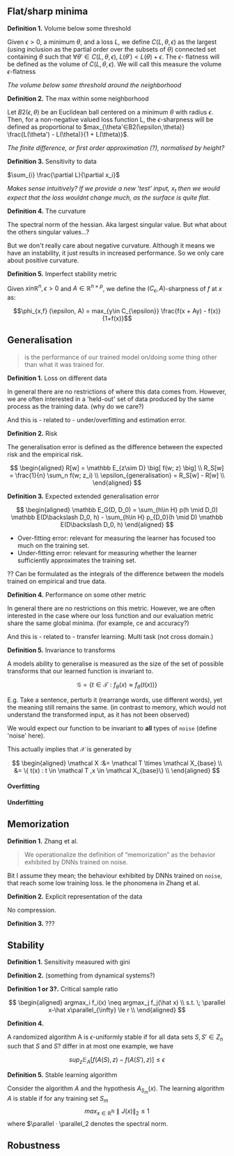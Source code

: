 ## Flat/sharp minima

<!--
- Minima w.r.t what? Inputs, parameters, outputs?
- Flatness wrt to what? Inputs, parameters, perturbations, test data, ?

What about other types of minima?
- strongly convex??
- ??
-->

__Definition 1.__ Volume below some threshold

Given $\epsilon > 0$, a minimum $\theta$, and a loss $L$, we define $C(L, \theta, \epsilon)$ as the largest (using inclusion as the partial order over the subsets of $\theta$) connected set containing $\theta$ such that $\forall\theta' \in C(L, \theta, \epsilon),\;L(\theta') < L(\theta) + \epsilon$. The $\epsilon$- flatness will be defined as the volume of $C(L, \theta, \epsilon)$. We will call this measure the volume $\epsilon$-flatness

_The volume below some threshold around the neighborhood_

__Definition 2.__ The max within some neighborhood

Let $B2(\epsilon, \theta$) be an Euclidean ball centered on a minimum $\theta$ with radius $\epsilon$. Then, for a non-negative valued loss function L, the $\epsilon$-sharpness will be defined as proportional to
$max_{\theta'∈B2(\epsilon,\theta)} \frac{L(\theta') - L(\theta)}{1 + L(\theta)}$.

_The finite difference, or first order approximation (?), normalised by height?_

__Definition 3.__ Sensitivity to data

$\sum_{i} \frac{\partial L}{\partial x_i}$

_Makes sense intuitively? If we provide a new 'test' input,_ $x_t$ _then we would expect that the loss wouldnt change much, as the surface is quite flat._
<!--
I guess this is where the high dimensionality bites us?
Flatness in HD is hard?  
-->

__Definition 4.__ The curvature

The spectral norm of the hessian. Aka largest singular value. But what about the others singular values...?

<!--
But there are probably other measures of the curvature w.r.t flatness?
- different norms, or ??
-->

But we don't really care about negative curvature. Although it means we have an instability, it just results in increased performance. So we only care about positive curvature.

__Definition 5.__ Imperfect stability metric

Given $x in \mathbb R^n, \epsilon > 0$ and $A \in\mathbb  R^{n\times p}$, we define the $(C_{\epsilon},A)$-sharpness of $f$ at $x$ as:

$$\phi_{x,f} (\epsilon, A) = max_{y\in C_{\epsilon}} \frac{f(x + Ay) - f(x)}{1+f(x)}$$


<!-- The maximum direction (in A) computed via finite difference -->



<!--
Would be nice to show either;
- these definitions are equivalent,
- they are talking about different things and have different implications.

- What about the ratio/distribution of sharpness in different dimensions?
-->


## Generalisation

> is the performance of our trained model on/doing some thing other than what it was trained for.

<!-- Closely related to transfer. Without it, we could claim that these things 'learn'. Would be closer to our idea of memorisation. -- what happened to that pic, sharp-> memorisation, smooth -> generalisation. -->

__Definition 1.__ Loss on different data

In general there are no restrictions of where this data comes from. However, we are often interested in a 'held-out' set of data produced by the same process as the training data. (why do we care?)

And this is - related to - under/overfitting and estimation error.


__Definition 2.__ Risk

The generalisation error is defined as the difference between the expected risk and the empirical risk.

$$
\begin{aligned}
R[w] = \mathbb E_{z\sim D} \big[ f(w; z) \big] \\
R_S[w] = \frac{1}{n} \sum_n f(w; z_i) \\
\epsilon_{generalisation} = R_S[w] - R[w] \\
\end{aligned}
$$

__Definition 3.__ Expected extended generalisation error

$$
\begin{aligned}
\mathbb E_G(D, D_0) = \sum_{h\in H} p(h \mid D_0) \mathbb E(D\backslash D_0, h) - \sum_{h\in H} p_{D_0}(h \mid D) \mathbb E(D\backslash D_0, h)
\end{aligned}
$$

* Over-fitting error: relevant for measuring the learner has focused too much on the training set.
* Under-fitting error: relevant for measuring whether the learner sufficiently approximates the training set.

?? Can be formulated as the integrals of the difference between the models trained on empirical and true data.

__Definition 4.__ Performance on some other metric

In general there are no restrictions on this metric. However, we are often interested in the case where our loss function and our evaluation metric share the same global minima. (for example, ce and accuracy?)
<!-- I would like to see a visual of ce and accuracy varying smoothly as a fn of the parameters or inputs -->


<!--
What about other restrictions we could put on the relationship between loss and metric?
* match local minima?
* match higher order gradients at minima?
* ?
-->

And this is - related to - transfer learning.
Multi task (not cross domain.)

__Definition 5.__ Invariance to transforms

A models ability to generalise is measured as the size of the set of possible transforms that our learned function is invariant to.

$$
\mathcal G = \big\{ t\in \mathcal T: f_{\theta}(x) \approx f_{\theta}(t(x))\big\}
$$

E.g. Take a sentence, perturb it (rearrange words, use different words), yet the meaning still remains the same. (in contrast to memory, which would not understand the transformed input, as it has not been observed)

We would expect our function to be invariant to __all__ types of `noise` (define 'noise' here).

This actually implies that $\mathcal X$ is generated by

$$
\begin{aligned}
\mathcal X :&= \mathcal T \times \mathcal X_{base} \\
&= \{ t(x) : t \in \mathcal T ,x \in \mathcal X_{base}\} \\
\end{aligned}
$$
<!-- See Sokolic 20176 -->

<!--
What is the conserved quantity?!? If we transform x, with t(x), and still get the same result, then some type of information much have been conserved? -->

<!-- It seems funny that this formulation has nothing to do with the loss function. Although it does have implications for the loss.

Invariance to transforms implies that the transform is low rank in some way, collapsing in certain directions. Or that the jacobian has some structure (not full rank) and can be decomposed.
 -->

#### Overfitting



#### Underfitting



## Memorization

__Definition 1.__ Zhang et al.

> We operationalize the definition of “memorization” as the behavior exhibited by DNNs trained on noise.

Bit I assume they mean; the behaviour exhibited by DNNs trained on `noise`, that reach some low training loss. Ie the phonomena in Zhang et al.

<!-- There are a few ways to train on noise. Some actually are helpful. Define training on noise -->

__Definition 2.__ Explicit representation of the data

No compression.

__Definition 3.__ ???


## Stability

__Definition 1.__ Sensitivity measured with gini

 <!-- Does the frequency distribution need to be centered, or around zero? -->

__Definition 2.__ (something from dynamical systems?)



<!-- ## Complexity () they are really talking about stablity? how easily labels can be flipped.-->

__Definition 1 or 3?.__ Critical sample ratio

$$
\begin{aligned}
argmax_i f_i(x) \neq argmax_j f_j(\hat x) \\
s.t. \; \parallel x-\hat x\parallel_{\infty} \le r \\
\end{aligned}
$$


__Definition 4.__

A randomized algorithm A is $\epsilon$-uniformly stable if for all data sets $S,S' \in Z_n$ such that $S$ and $S$? differ in at most one example, we have

$$
sup_z \mathbb E_A \big[ f(A(S), z)-f(A(S'), z) \big] \le \epsilon
$$


__Definition 5.__ Stable learning algorithm

Consider the algorithm $A$ and the hypothesis $A_{S_m}(x)$. The learning algorithm $A$ is stable if for any training set $S_m$
$$
max_{x\in\mathbb R^N} \parallel J(x)\parallel_2 \le 1
$$
where $\parallel · \parallel_2 denotes the spectral norm.


## Robustness

<!-- What is the difference between this and stability??? -->
